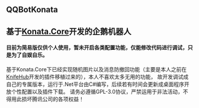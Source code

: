 ## QQBotKonata
## 基于[Konata.Core](https://github.com/KonataDev/Konata.Core)开发的企鹅机器人
#### 目前为简易版仅供个人使用，暂未开启各类配置功能，仅能修改代码进行调试，只是为了自娱自乐。
基于Konata.Core下已经实现随机图片以及消息防撤回功能（主要是本人之前在[KnifeHub](https://github.com/yiyungent/KnifeHub)开发的插件移植过来的），本人不喜欢太多无用的功能，
故开发调试成自己的专属版本，运行于.Net平台由C#编写，后续若有时间会更新成桌面程序开放个性配置以及插件下载。
请务必遵循GPL-3.0协议，严禁运用于非法活动，不得用此损坏腾讯公司的各项权益！
